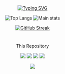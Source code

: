 <link href='https://unpkg.com/boxicons@2.1.4/css/boxicons.min.css' rel='stylesheet'>
<div align="center">
<a href="https://git.io/typing-svg"><img src="https://readme-typing-svg.demolab.com?font=&weight=300&size=33&pause=1000&color=F7BE26&center=true&vCenter=true&random=false&width=435&lines=Hello+World;Ol%C3%A1+Mundo;Hola+Mundo;%D0%9F%D1%80%D0%B8%D0%B2%D0%B5%D1%82%2C+%D0%BC%D0%B8%D1%80;%D9%85%D8%B1%D8%AD%D8%A8%D8%A7+%D8%A8%D8%A7%D9%84%D8%B9%D8%A7%D9%84%D9%85;%E4%BD%A0%E5%A5%BD%E4%B8%96%E7%95%8C;%CE%93%CE%B5%CE%B9%CE%AC+%CF%83%CE%BF%CF%85+%CE%9A%CF%8C%CF%83%CE%BC%CE%B5;%E3%81%93%E3%82%93%E3%81%AB%E3%81%A1%E3%81%AF%E4%B8%96%E7%95%8C" alt="Typing SVG" /></a>
  
![Top Langs](https://github-readme-stats.vercel.app/api/top-langs/?username=Guilherme-silva-teixeira&layout=compact&theme=gruvbox&hide_border=true&langs_count=8&bg_color=00000000)
![Main stats](https://github-readme-stats.vercel.app/api?username=Guilherme-silva-teixeira&show_icons=true&bg_color=00000000&hide_border=true&theme=gruvbox)


<a href="https://git.io/streak-stats"><img src="https://streak-stats.demolab.com?user=Guilherme-silva-teixeira&theme=gruvbox-duo&hide_border=true&card_width=877&bg_color=00000000" alt="GitHub Streak"/></a>


#

<center>This Repository</center>

<div>
<div align="right">
<!--  ![Top Langs](https://github-readme-stats.vercel.app/api/top-langs/?username=Guilherme-silva-teixeira&layout=compact&theme=gruvbox&hide_border=true&langs_count=8&bg_color=00000000)
  -->
  
  
</div>
<!--
   <table>
     <tr>
        <th>Now Studying</th>
        <th>Other knowledges</th>
        <th>UI</th>
        <th>Server</th>
       <th>DS/Math</th>
      </tr>
     <tbody>
       <tr>
         <td style="display: flex; align-items: center;" height="27px"><img height="27px" src="https://github.com/user-attachments/assets/12841c49-b7cf-4617-a39b-7a50a4b6c888"/> &emsp;C++</td> 
         <td><img height="27px" src="https://github.com/user-attachments/assets/ede59403-7bd6-47df-9aeb-645a6f90e017"/>&emsp;Java</td>
         <td><img height="27px" radius="7px" src="https://github.com/user-attachments/assets/fc56a447-787c-4185-834e-7cb710a7bc04"/>&emsp;Markdown</td>
         <td><img height="27px" src="https://github.com/user-attachments/assets/7c5a13dd-4b7c-4b68-89e1-44b5b034878f"/>&emsp;Docker</td>
         <td><img height="27px" src="https://github.com/user-attachments/assets/336ff79f-dc9a-4412-ab7d-ddad6e63e1d2"/>&emsp; Python</td>
       </tr>
       <tr>
         <td><img height="27px" src="https://github.com/user-attachments/assets/dccc4551-9b9e-43a5-a654-73f7b322b41b"/>&emsp; Javascript</td>
         <td><img height="27px" src="https://github.com/user-attachments/assets/f4d7a674-5530-4cbf-a590-d324049fcee9"/>&emsp;C</td>
          <td><img height="27px" src="https://github.com/user-attachments/assets/ede59403-7bd6-47df-9aeb-645a6f90e017"/>&emsp;Java</td>
         <td><img height="27px" src="https://github.com/user-attachments/assets/7e1eeb1f-7125-4e8a-a185-a8030b3f6e23"/>&emsp;PHP</td>
         <td><img height="27px" src="https://github.com/user-attachments/assets/23823bad-d3e0-489f-80b9-cfa34b17017c"/>&emsp; Julia</td>
      </tr>
      <tr>
        <td></td>
        <td><img height="27px" src="https://github.com/user-attachments/assets/66e06b69-5ba5-4a91-b7e9-10f8bc63fbd5"/>&emsp;C#</td>
        <td></td>
        <td></td>
        <td></td>
      </tr>

</tbody>

   </table>

<div align="center">
  
  ![Metrics](./github-metrics.svg)

</div>


</div>
<!--
error
<div align="center">
  <img height="177px" src="/img/bezier.png">
  &emsp;
  <img height="177px" src="/img/bezier.png">
</div>
<div align="center">
  <img height="177px" src="/img/bezier.png">
  &emsp;
  <img height="177px" src="/img/bezier.png">
</div>
-->
<!--<div align="center">
  <img src="https://readme-typing-svg.demolab.com?font=&weight=300&size=27&pause=1000&color=F7BE26&center=true&vCenter=true&random=false&width=435&lines=More:" alt="Typing SVG" /></a>
  </div>
  <div align="left" id="flex-box"><!--main box
    <div><!--left
    <div>
<br>
      <div align="left">
  <div color="yellow">&emsp;&emsp;&emsp;<a href="https://www.sololearn.com/pt/profile/31040219"><img src="/img/book-alt-regular-24.png"/><img src="/img/Sololearn.png"/></a></div>
  <br>
    <br>
    <div>&emsp;&emsp;&emsp;<a href="https://www.youtube.com/channel/UCWOBgxQx8JG5lKHXLPi3NXQ"><img src="/img/icons8-youtube-gaming-24.png"/><img src="/img/ytGaming.png"/></a></div>
  <br>
    <br>
   <div> &emsp;&emsp;&emsp;<a href="https://www.duolingo.com/profile/xX_Guilherme_Xx"><img src="/img/icons8-logotipo-duolingo-24.png"><img src="/img/duolingo.png"/></a></div>
  <br>
    <br>
  <div>&emsp;&emsp;&emsp;<a href="https://www.linkedin.com/in/guilherme-teixeira-858478304/"><img src="/img/linkedin-logo-24.png"/><img src="/img/linkedin.png"/></a></div>
  <br>
        </div>
      </div>
</div>-->

    
  <div align="center">
    <p>
    </p>
    <img src="https://img.shields.io/github/watchers/guilherme-silva-teixeira/guilherme-silva-teixeira.svg"/>
    <img src="https://img.shields.io/github/stars/guilherme-silva-teixeira/guilherme-silva-teixeira.svg"/>
    <img src="https://img.shields.io/github/forks/guilherme-silva-teixeira/guilherme-silva-teixeira.svg"/>
      <img src="https://img.shields.io/github/followers/guilherme-silva-teixeira.svg?style=social&label=Follow&maxAge=2592000"/><br>
    
![](https://komarev.com/ghpvc/?username=guilherme-silva-teixeira&color=red&abbreviated=true)
    </div>
  </div>


